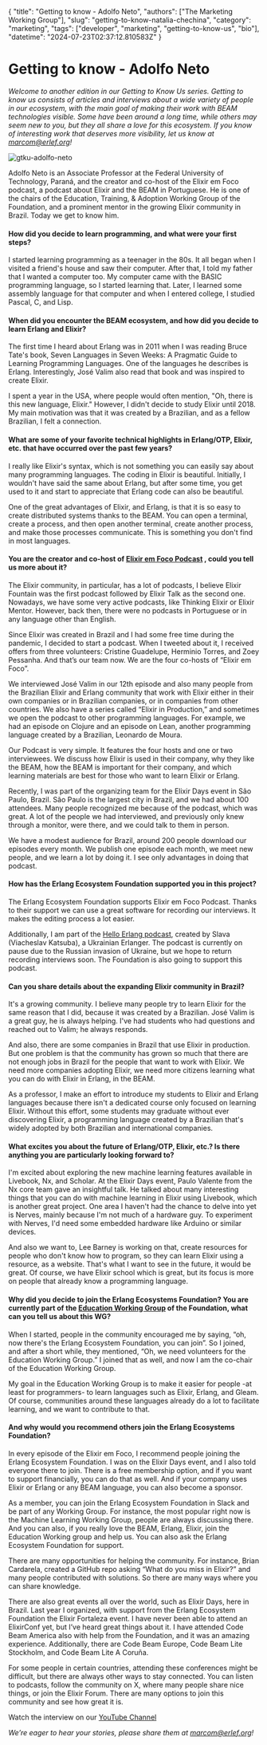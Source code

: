 {
    "title": "Getting to know - Adolfo Neto",
    "authors": ["The Marketing Working Group"],
    "slug": "getting-to-know-natalia-chechina",
    "category": "marketing",
    "tags": ["developer", "marketing", "getting-to-know-us", "bio"],
    "datetime": "2024-07-23T02:37:12.810583Z"
    }

#  Getting to know - Adolfo Neto

*Welcome to another edition in our Getting to Know Us series. Getting to know us consists of articles and interviews about a wide variety of people in our ecosystem, with the main goal of making their work with BEAM technologies visible. Some have been around a long time, while others may seem new to you, but they all share a love for this ecosystem. If you know of interesting work that deserves more visibility, let us know at marcom@erlef.org!*

<img src="/images/getting-to-know/adolfo-neto.jpg" class="img-fluid" alt="gtku-adolfo-neto"/>

Adolfo Neto is an Associate Professor at the Federal University of Technology, Paraná, and the creator and co-host of the Elixir em Foco podcast, a podcast about Elixir and the BEAM in Portuguese. He is one of the chairs of the Education, Training, & Adoption Working Group of the Foundation, and a prominent mentor in the growing Elixir community in Brazil. Today we get to know him.

#### How did you decide to learn programming, and what were your first steps?


I started learning programming as a teenager in the 80s. It all began when I visited a friend's house and saw their computer. After that, I told my father that I wanted a computer too. My computer came with the BASIC programming language, so I started learning that. Later, I learned some assembly language for that computer and when I entered college, I studied Pascal, C, and Lisp.

#### When did you encounter the BEAM ecosystem, and how did you decide to learn Erlang and Elixir?


The first time I heard about Erlang was in 2011 when I was reading Bruce Tate's book, Seven Languages in Seven Weeks: A Pragmatic Guide to Learning Programming Languages. One of the languages he describes is Erlang. Interestingly, José Valim also read that book and was inspired to create Elixir.

I spent a year in the USA, where people would often mention, "Oh, there is this new language, Elixir." However, I didn't decide to study Elixir until 2018. My main motivation was that it was created by a Brazilian, and as a fellow Brazilian, I felt a connection. 

#### What are some of your favorite technical highlights in Erlang/OTP, Elixir, etc. that have occurred over the past few years?

I really like Elixir's syntax, which is not something you can easily say about many programming languages. The coding in Elixir is beautiful. Initially, I wouldn't have said the same about Erlang, but after some time, you get used to it and start to appreciate that Erlang code can also be beautiful.

One of the great advantages of Elixir, and Erlang, is that it is so easy to create distributed systems thanks to the BEAM. You can open a terminal, create a process, and then open another terminal, create another process, and make those processes communicate. This is something you don't find in most languages.

#### You are the creator and co-host of [Elixir em Foco Podcast](https://www.elixiremfoco.com/) , could you tell us more about it?

The Elixir community, in particular, has a lot of podcasts, I believe Elixir Fountain was the first podcast followed by Elixir Talk as the second one. Nowadays, we have some very active podcasts, like Thinking Elixir or Elixir Mentor. However, back then, there were no podcasts in Portuguese or in any language other than English.

Since Elixir was created in Brazil and I had some free time during the pandemic, I decided to start a podcast. When I tweeted about it, I received offers from three volunteers: Cristine Guadelupe, Herminio Torres, and Zoey Pessanha. And that’s our team now. We are the four co-hosts of “Elixir em Foco”.

We interviewed José Valim in our 12th episode and also many people from the Brazilian Elixir and Erlang community that work with Elixir either in their own companies or in Brazilian companies, or in companies from other countries. We also have a series called “Elixir in Production,” and sometimes we open the podcast to other programming languages. For example, we had an episode on Clojure and an episode on Lean, another programming language created by a Brazilian, Leonardo de Moura.

Our Podcast is very simple. It features the four hosts and one or two interviewees. We discuss how Elixir is used in their company, why they like the BEAM, how the BEAM is important for their company, and which learning materials are best for those who want to learn Elixir or Erlang.

Recently, I was part of the organizing team for the Elixir Days event in São Paulo, Brazil. São Paulo is the largest city in Brazil, and we had about 100 attendees. Many people recognized me because of the podcast, which was great. A lot of the people we had interviewed, and previously only knew through a monitor, were there, and we could talk to them in person.

We have a modest audience for Brazil, around 200 people download our episodes every month. We publish one episode each month, we meet new people, and we learn a lot by doing it. I see only advantages in doing that podcast.

#### How has the Erlang Ecosystem Foundation supported you in this project?

The Erlang Ecosystem Foundation supports Elixir em Foco Podcast. Thanks to their support we can use a great software for recording our interviews. It makes the editing process a lot easier.

Additionally, I am part of the [Hello Erlang podcast](https://helloerlang.github.io/), created by Slava (Viacheslav Katsuba), a Ukrainian Erlanger. The podcast is currently on pause due to the Russian invasion of Ukraine, but we hope to return recording interviews soon. The Foundation is also going to support this podcast.

#### Can you share details about the expanding Elixir community in Brazil?

It's a growing community. I believe many people try to learn Elixir for the same reason that I did, because it was created by a Brazilian. José Valim is a great guy, he is always helping. I've had students who had questions and reached out to Valim; he always responds.

And also, there are some companies in Brazil that use Elixir in production. But one problem is that the community has grown so much that there are not enough jobs in Brazil for the people that want to work with Elixir. We need more companies adopting Elixir, we need more citizens learning what you can do with Elixir in Erlang, in the BEAM. 

As a professor, I make an effort to introduce my students to Elixir and Erlang languages because there isn't a dedicated course only focused on learning Elixir. Without this effort, some students may graduate without ever discovering Elixir, a programming language created by a Brazilian that's widely adopted by both Brazilian and international companies.

#### What excites you about the future of Erlang/OTP, Elixir, etc.? Is there anything you are particularly looking forward to?

I'm excited about exploring the new machine learning features available in Livebook, Nx, and Scholar. At the Elixir Days event, Paulo Valente from the Nx core team gave an insightful talk. He talked about many interesting things that you can do with machine learning in Elixir using Livebook, which is another great project. One area I haven't had the chance to delve into yet is Nerves, mainly because I'm not much of a hardware guy. To experiment with Nerves, I'd need some embedded hardware like Arduino or similar devices.

And also we want to, Lee Barney is working on that, create resources for people who don't know how to program, so they can learn Elixir using a resource, as a website. That's what I want to see in the future, it would be great. Of course, we have Elixir school which is great, but its focus is more on people that already know a programming language.

#### Why did you decide to join the Erlang Ecosystems Foundation? You are currently part of the [Education Working Group](https://erlef.org/wg/education) of the Foundation, what can you tell us about this WG?

When I started, people in the community encouraged me by saying, “oh, now there's the Erlang Ecosystem Foundation, you can join”. So I joined, and after a short while, they mentioned, “Oh, we need volunteers for the Education Working Group.” I joined that as well, and now I am the co-chair of the Education Working Group.

My goal in the Education Working Group is to make it easier for people -at least for programmers- to learn languages such as Elixir, Erlang, and Gleam. Of course, communities around these languages already do a lot to facilitate learning, and we want to contribute to that. 

#### And why would you recommend others join the Erlang Ecosystems Foundation?

In every episode of the Elixir em Foco, I recommend people joining the Erlang Ecosystem Foundation. I was on the Elixir Days event, and I also told everyone there to join. There is a free membership option, and if you want to support financially, you can do that as well. And if your company uses Elixir or Erlang or any BEAM language, you can also become a sponsor. 

As a member, you can join the Erlang Ecosystem Foundation in Slack and be part of any Working Group. For instance, the most popular right now is the Machine Learning Working Group, people are always discussing there. And you can also, if you really love the BEAM, Erlang, Elixir, join the Education Working group and help us. You can also ask the Erlang Ecosystem Foundation for support. 

There are many opportunities for helping the community. For instance, Brian Cardarela, created a GitHub repo asking “What do you miss in Elixir?” and many people contributed with solutions. So there are many ways where you can share knowledge. 

There are also great events all over the world, such as Elixir Days, here in Brazil. Last year I organized, with support from the Erlang Ecosystem Foundation the Elixir Fortaleza event. I have never been able to attend an ElixirConf yet, but I’ve heard great things about it. I have attended Code Beam America also with help from the Foundation, and it was an amazing experience. Additionally, there are Code Beam Europe, Code Beam Lite Stockholm, and Code Beam Lite A Coruña.

For some people in certain countries, attending these conferences might be difficult, but there are always other ways to stay connected. You can listen to podcasts, follow the community on X, where many people share nice things, or join the Elixir Forum. There are many options to join this community and see how great it is. 

Watch the interview on our [YouTube Channel](https://www.youtube.com/watch?v=XGl0Ine6_0A&list=PLY45aG1H7rFo-DLQvpwzdJgkkaoP1gWlK&index=4)

*We’re eager to hear your stories, please share them at marcom@erlef.org!*





